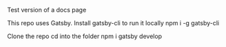 Test version of a docs page

This repo uses Gatsby. Install gatsby-cli to run it locally
npm i -g gatsby-cli

Clone the repo
cd into the folder
npm i
gatsby develop

